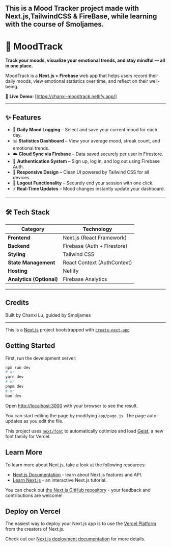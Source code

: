 ## This is a Mood Tracker project made with Next.js,TailwindCSS & FireBase, while learning with the course of Smoljames.

# 🌈 MoodTrack  
**Track your moods, visualize your emotional trends, and stay mindful — all in one place.**  

MoodTrack is a **Next.js + Firebase** web app that helps users record their daily moods, view emotional statistics over time, and reflect on their well-being.  

🔗 **Live Demo:** [https://chanxi-moodtrack.netlify.app/]

---

## ✨ Features  

- 📅 **Daily Mood Logging** – Select and save your current mood for each day.  
- 📊 **Statistics Dashboard** – View your average mood, streak count, and emotional trends.  
- ☁️ **Cloud Sync via Firebase** – Data saved securely per user in Firestore.  
- 🔐 **Authentication System** – Sign up, log in, and log out using Firebase Auth.  
- 🎨 **Responsive Design** – Clean UI powered by Tailwind CSS for all devices.  
- 🚪 **Logout Functionality** – Securely end your session with one click.  
- ⚡ **Real-Time Updates** – Mood changes instantly update your dashboard.  

---

## 🛠️ Tech Stack  

| Category | Technology |
|-----------|-------------|
| **Frontend** | Next.js (React Framework) |
| **Backend** | Firebase (Auth + Firestore) |
| **Styling** | Tailwind CSS |
| **State Management** | React Context (AuthContext) |
| **Hosting** | Netlify |
| **Analytics (Optional)** | Firebase Analytics |

---

## Credits

Built by Chanxi Lu, guided by Smoljames 

---


This is a [Next.js](https://nextjs.org) project bootstrapped with [`create-next-app`](https://github.com/vercel/next.js/tree/canary/packages/create-next-app).


## Getting Started

First, run the development server:

```bash
npm run dev
# or
yarn dev
# or
pnpm dev
# or
bun dev
```

Open [http://localhost:3000](http://localhost:3000) with your browser to see the result.

You can start editing the page by modifying `app/page.js`. The page auto-updates as you edit the file.

This project uses [`next/font`](https://nextjs.org/docs/app/building-your-application/optimizing/fonts) to automatically optimize and load [Geist](https://vercel.com/font), a new font family for Vercel.

## Learn More

To learn more about Next.js, take a look at the following resources:

- [Next.js Documentation](https://nextjs.org/docs) - learn about Next.js features and API.
- [Learn Next.js](https://nextjs.org/learn) - an interactive Next.js tutorial.

You can check out [the Next.js GitHub repository](https://github.com/vercel/next.js) - your feedback and contributions are welcome!

## Deploy on Vercel

The easiest way to deploy your Next.js app is to use the [Vercel Platform](https://vercel.com/new?utm_medium=default-template&filter=next.js&utm_source=create-next-app&utm_campaign=create-next-app-readme) from the creators of Next.js.

Check out our [Next.js deployment documentation](https://nextjs.org/docs/app/building-your-application/deploying) for more details.

